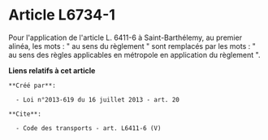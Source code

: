 # Article L6734-1

Pour l'application de l'article L. 6411-6 à Saint-Barthélemy, au premier alinéa, les mots : " au sens du règlement " sont
remplacés par les mots : " au sens des règles applicables en métropole en application du règlement ".

**Liens relatifs à cet article**

	**Créé par**:

	  - Loi n°2013-619 du 16 juillet 2013 - art. 20

	**Cite**:

	  - Code des transports - art. L6411-6 (V)

